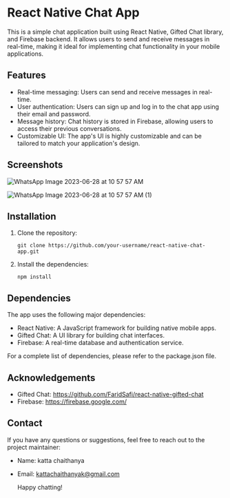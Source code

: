 # React Native Chat App

This is a simple chat application built using React Native, Gifted Chat library, and Firebase backend. It allows users to send and receive messages in real-time, making it ideal for implementing chat functionality in your mobile applications.

## Features

- Real-time messaging: Users can send and receive messages in real-time.
- User authentication: Users can sign up and log in to the chat app using their email and password.
- Message history: Chat history is stored in Firebase, allowing users to access their previous conversations.
- Customizable UI: The app's UI is highly customizable and can be tailored to match your application's design.

## Screenshots

![WhatsApp Image 2023-06-28 at 10 57 57 AM](https://github.com/KattachaithanyaKumar/native-chat-app/assets/80614118/f9461899-6dbd-4105-b61e-0ce12b26a36a)

![WhatsApp Image 2023-06-28 at 10 57 57 AM (1)](https://github.com/KattachaithanyaKumar/native-chat-app/assets/80614118/5837c549-d3d7-4c9a-b6a9-e4526d570f91)

## Installation

1. Clone the repository:

   ```shell
   git clone https://github.com/your-username/react-native-chat-app.git

2. Install the dependencies:
    ```shell
    npm install

## Dependencies
The app uses the following major dependencies:
- React Native: A JavaScript framework for building native mobile apps.
- Gifted Chat: A UI library for building chat interfaces.
- Firebase: A real-time database and authentication service.

For a complete list of dependencies, please refer to the package.json file.

## Acknowledgements
- Gifted Chat: https://github.com/FaridSafi/react-native-gifted-chat
- Firebase: https://firebase.google.com/

## Contact
If you have any questions or suggestions, feel free to reach out to the project maintainer:

- Name: katta chaithanya
- Email: kattachaithanyak@gmail.com

  Happy chatting!
